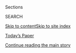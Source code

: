 <div id="app">

<div>

<div class="NYTAppHideMasthead css-1r6wvpq e1suatyy0">

<div class="section css-ui9rw0 e1suatyy2">

<div class="css-eph4ug er09x8g0">

<div class="css-6n7j50">

</div>

<span class="css-1dv1kvn">Sections</span>

<div class="css-10488qs">

<span class="css-1dv1kvn">SEARCH</span>

</div>

[Skip to content](#site-content)[Skip to site
index](#site-index)

</div>

<div class="css-10698na e1huz5gh0">

</div>

</div>

<div id="masthead-bar-one" class="section hasLinks css-15hmgas e1csuq9d3">

<div class="css-uqyvli e1csuq9d0">

</div>

<div class="css-1uqjmks e1csuq9d1">

</div>

<div class="css-9e9ivx">

[](https://myaccount.nytimes3xbfgragh.onion/auth/login?response_type=cookie&client_id=vi)

</div>

<div class="css-1bvtpon e1csuq9d2">

[Today’s Paper](https://www.nytimes3xbfgragh.onion/section/todayspaper)

</div>

</div>

</div>

</div>

<div data-aria-hidden="false">

<div id="site-content" data-role="main">

<div id="top-wrapper" class="css-15p45cc eaca97t0" type="top">

<div id="top-slug" class="css-19x0jxb eaca97t1" hidden="">

Advertisement

</div>

[Continue reading the main
story](#after-top)

<div class="ad top-wrapper" style="text-align:center;height:100%;display:block;min-height:90px">

<div id="top" class="place-ad" data-position="top" data-size-key="top">

</div>

</div>

<div id="after-top">

</div>

</div>

<div id="byline" class="section css-15h4p1b e9abtgs0">

<div class="css-1j21atc e1svk9qx1">

<div class="css-nfcc9b e1svk9qx3">

<div class="css-cnx41t">

![Portrait of Monica
Davey](https://static01.graylady3jvrrxbe.onion/images/2018/09/10/multimedia/author-monica-davey/author-monica-davey-thumbLarge.png)

</div>

<div class="css-vl9dhg e1svk9qx5">

<div class="css-1nrhkj6 e1svk9qx6">

# Monica Davey

</div>

## <span></span>

Monica Davey is the Chicago bureau chief for The New York Times,
covering the Midwest. She started at The Times in March 2003.

<span class="css-dd5dyy">More**</span>

</div>

</div>

</div>

<div>

<div id="mid1-wrapper" class="css-1mn4oms eaca97t0" type="rank">

<div id="mid1-slug" class="css-1tag3rd eaca97t1">

Advertisement

</div>

[Continue reading the main
story](#after-mid1)

<div id="mid1" class="ad mid1-wrapper" style="text-align:center;height:100%;display:block">

</div>

<div id="after-mid1">

</div>

</div>

</div>

<div class="css-185go5a e1o5byef0">

<div class="css-15cbhtu">

  - [Latest](#stream-panel)
  - <span class="css-6n7j50">Search</span>
    <div class="control">
    <div class="label-container css-1dv1kvn">
    Search
    </div>
    <div class="css-wm4t3d">
    **<span id="clear-search-input" class="css-1dv1kvn">Clear this text
    input</span>
    </div>
    </div>
    <span class="css-1iovbfw"></span>

<div id="stream-panel" class="section css-8msx5b e1jz0cab1">

<div class="css-13mho3u">

1.  
    
    <div class="css-1cp3ece">
    
    <div class="css-1l4spti">
    
    [](/2020/07/20/us/politics/trump-chicago-portland-federal-agents.html)
    
    <div class="css-79elbk">
    
    ![](https://static01.graylady3jvrrxbe.onion/images/2020/07/20/us/20dc-unrest-feds/20dc-unrest-feds-thumbWide.jpg?quality=75&auto=webp&disable=upscale)
    
    </div>
    
    ## Trump Threatens to Send Federal Law Enforcement Forces to More Cities
    
    As federal agents patrol Portland and head to Chicago, Democrats
    call the president’s plan “an American crisis,” barely 100 days
    before the election.
    
    <div class="css-1nqbnmb ea5icrr0">
    
    By <span class="css-1n7hynb">Peter Baker, Zolan Kanno-Youngs
    <span>and</span> Monica
    Davey</span>
    
    </div>
    
    </div>
    
    <div class="css-1lc2l26 e1xfvim33">
    
    </div>
    
    </div>

2.  
    
    <div class="css-1cp3ece">
    
    <div class="css-1l4spti">
    
    [](/2020/02/18/us/rod-blagojevich-sentence.html)
    
    <div class="css-79elbk">
    
    ![](https://static01.graylady3jvrrxbe.onion/images/2020/02/18/us/18Blagojevich-release2/18Blagojevich-release2-thumbWide.jpg?quality=75&auto=webp&disable=upscale)
    
    </div>
    
    ## Who Is Rod Blagojevich? Why Did President Trump Commute His Sentence?
    
    Mr. Blagojevich, a Democrat and former governor of Illinois, was
    accused of trying to sell the Senate seat left open when Barack
    Obama went to the White House.
    
    <div class="css-1nqbnmb ea5icrr0">
    
    By <span class="css-1n7hynb">Monica Davey <span>and</span> Mitch
    Smith</span>
    
    </div>
    
    </div>
    
    <div class="css-1lc2l26 e1xfvim33">
    
    </div>
    
    </div>

3.  
    
    <div class="css-1cp3ece">
    
    <div class="css-1l4spti">
    
    [](/2019/12/13/us/wisconsin-voter-rolls-purge.html)
    
    <div class="css-79elbk">
    
    ![](https://static01.graylady3jvrrxbe.onion/images/2019/12/13/us/13Wisconsin/merlin_146415048_0d2757d1-4c74-4994-b013-c021292b90d6-thumbWide.jpg?quality=75&auto=webp&disable=upscale)
    
    </div>
    
    ## Wisconsin Judge Says State Must Purge 200,000 Voter Registrations
    
    The decision, which was derided by Democrats, comes in a fight to
    win Wisconsin in the 2020 presidential election.
    
    <div class="css-1nqbnmb ea5icrr0">
    
    By <span class="css-1n7hynb">Monica Davey <span>and</span> Mitch
    Smith</span>
    
    </div>
    
    </div>
    
    <div class="css-1lc2l26 e1xfvim33">
    
    </div>
    
    </div>

4.  
    
    <div class="css-1cp3ece">
    
    <div class="css-1l4spti">
    
    [](/2019/10/31/us/chicago-cps-teachers-strike.html)
    
    <div class="css-79elbk">
    
    ![](https://static01.graylady3jvrrxbe.onion/images/2019/10/31/us/31chicago-endstrike-promo/merlin_163631820_ae16e829-7a3b-4b62-a6ff-b9e446ba0171-thumbWide.jpg?quality=75&auto=webp&disable=upscale)
    
    </div>
    
    ## Chicago Teachers’ Strike, Longest in Decades, Ends
    
    Teachers in Chicago Public Schools, the country’s third-largest
    district, said they would return to school after an 11-day walkout.
    
    <div class="css-1nqbnmb ea5icrr0">
    
    By <span class="css-1n7hynb">Mitch Smith <span>and</span> Monica
    Davey</span>
    
    </div>
    
    </div>
    
    <div class="css-1lc2l26 e1xfvim33">
    
    </div>
    
    </div>

5.  
    
    <div class="css-1cp3ece">
    
    <div class="css-1l4spti">
    
    [](/2019/10/22/us/elizabeth-warren-chicago-teachers-strike.html)
    
    <div class="css-79elbk">
    
    ![](https://static01.graylady3jvrrxbe.onion/images/2019/10/22/us/22chicago-alt/22chicago-alt-thumbWide.jpg?quality=75&auto=webp&disable=upscale)
    
    </div>
    
    ## National Democrats Signal Support as Chicago Teachers’ Strike Stretches On
    
    Senator Elizabeth Warren was among several Democratic presidential
    candidates voicing support for the strike in the country’s
    third-largest school district.
    
    <div class="css-1nqbnmb ea5icrr0">
    
    By <span class="css-1n7hynb">Mitch
    Smith</span>
    
    </div>
    
    </div>
    
    <div class="css-1lc2l26 e1xfvim33">
    
    </div>
    
    </div>

6.  
    
    <div class="css-1cp3ece">
    
    <div class="css-1l4spti">
    
    [](/2019/10/18/us/chicago-teacher-strike-lightfoot.html)
    
    <div class="css-79elbk">
    
    ![](https://static01.graylady3jvrrxbe.onion/images/2019/10/18/us/18CHICAGO01/18CHICAGO01-thumbWide-v2.jpg?quality=75&auto=webp&disable=upscale)
    
    </div>
    
    ## Chicago Teachers’ Strike Tests Mayor on the Promises She Ran On
    
    Mayor Lori Lightfoot promised to address inequities in the city and
    add school nurses and librarians. But she hasn’t reached a deal with
    the Chicago Teachers Union.
    
    <div class="css-1nqbnmb ea5icrr0">
    
    By <span class="css-1n7hynb">Monica Davey <span>and</span> Mitch
    Smith</span>
    
    </div>
    
    </div>
    
    <div class="css-1lc2l26 e1xfvim33">
    
    </div>
    
    </div>

7.  
    
    <div class="css-1cp3ece">
    
    <div class="css-1l4spti">
    
    [](/2019/10/17/us/chicago-schools-strike.html)
    
    <div class="css-79elbk">
    
    ![](https://static01.graylady3jvrrxbe.onion/images/2019/10/17/us/17STRIKE01/merlin_162847905_cc4bfcd4-ca86-412b-a3f9-6b4187f367f9-thumbWide.jpg?quality=75&auto=webp&disable=upscale)
    
    </div>
    
    ## Chicago Teachers’ Strike: Citywide Scramble as Classes Come to Halt
    
    A walkout in the nation’s third-largest school district canceled
    instruction across Chicago. It was uncertain how long the strike
    might last.
    
    <div class="css-1nqbnmb ea5icrr0">
    
    By <span class="css-1n7hynb">Mitch Smith <span>and</span> Monica
    Davey</span>
    
    </div>
    
    </div>
    
    <div class="css-1lc2l26 e1xfvim33">
    
    </div>
    
    </div>

8.  
    
    <div class="css-1cp3ece">
    
    <div class="css-1l4spti">
    
    [](/2019/10/16/us/chicago-schools-teachers-strike.html)
    
    <div class="css-79elbk">
    
    ![](https://static01.graylady3jvrrxbe.onion/images/2019/10/16/us/16CHICAGOSCHOOLS01/16CHICAGOSCHOOLS01-thumbWide.jpg?quality=75&auto=webp&disable=upscale)
    
    </div>
    
    ## Chicago Teachers Announce Strike in Nation’s Third-Largest District
    
    The Chicago Teachers Union and the city’s new mayor failed to reach
    a contract deal. Classes were canceled for 300,000 public school
    students on Thursday.
    
    <div class="css-1nqbnmb ea5icrr0">
    
    By <span class="css-1n7hynb">Mitch Smith <span>and</span> Monica
    Davey</span>
    
    </div>
    
    </div>
    
    <div class="css-1lc2l26 e1xfvim33">
    
    </div>
    
    </div>

9.  
    
    <div class="css-1cp3ece">
    
    <div class="css-1l4spti">
    
    [](/2019/08/15/us/philadelphia-shooting-gun-control.html)
    
    <div class="css-79elbk">
    
    ![](https://static01.graylady3jvrrxbe.onion/images/2019/08/15/us/15guncontrolcities-02/15guncontrolcities-02-thumbWide-v2.jpg?quality=75&auto=webp&disable=upscale)
    
    </div>
    
    ## When Cities Try to Limit Guns, State Laws Bar the Way
    
    “Our officers need help, they need help with gun control,”
    Philadelphia’s mayor said after six police officers were wounded by
    gunfire. But in most states, the issue is not up to urban leaders.
    
    <div class="css-1nqbnmb ea5icrr0">
    
    By <span class="css-1n7hynb">Monica Davey <span>and</span> Adeel
    Hassan</span>
    
    </div>
    
    </div>
    
    <div class="css-1lc2l26 e1xfvim33">
    
    </div>
    
    </div>

10. 
    
    <div class="css-1cp3ece">
    
    <div class="css-1l4spti">
    
    [](/2019/07/16/us/alligator-chicago-chance-snapper.html)
    
    <div class="css-79elbk">
    
    ![](https://static01.graylady3jvrrxbe.onion/images/2019/07/16/us/16chicagogator/16chicagogator-thumbWide.jpg?quality=75&auto=webp&disable=upscale)
    
    </div>
    
    ## ‘Chance the Snapper,’ the Alligator That Mesmerized Chicago, Is Captured
    
    Officials had been searching for the alligator for almost a week. It
    took someone from a warmer clime — Florida — to nab him. The story
    had enthralled Chicago.
    
    <div class="css-1nqbnmb ea5icrr0">
    
    By <span class="css-1n7hynb">Monica Davey <span>and</span> Mitch
    Smith</span>
    
    </div>
    
    </div>
    
    <div class="css-1lc2l26 e1xfvim33">
    
    </div>
    
    </div>

<div class="css-13mho3u">

<div class="css-1t62hi8">

<div class="css-1stvaey">

Show
More

<div>

<div style="border:0;clip:rect(0 0 0 0);height:1px;margin:-1px;overflow:hidden;white-space:nowrap;padding:0;width:1px;position:absolute" data-role="log" data-aria-live="assertive">

</div>

<div style="border:0;clip:rect(0 0 0 0);height:1px;margin:-1px;overflow:hidden;white-space:nowrap;padding:0;width:1px;position:absolute" data-role="log" data-aria-live="assertive">

</div>

<div style="border:0;clip:rect(0 0 0 0);height:1px;margin:-1px;overflow:hidden;white-space:nowrap;padding:0;width:1px;position:absolute" data-role="log" data-aria-live="polite">

</div>

<div style="border:0;clip:rect(0 0 0 0);height:1px;margin:-1px;overflow:hidden;white-space:nowrap;padding:0;width:1px;position:absolute" data-role="log" data-aria-live="polite">

</div>

</div>

</div>

</div>

</div>

</div>

<div class="css-g6hk37 supplemental">

<div id="mid2-wrapper" class="css-10wkyv7 eaca97t0" type="lede">

<div id="mid2-slug" class="css-1tag3rd eaca97t1">

Advertisement

</div>

[Continue reading the main
story](#after-mid2)

<div id="mid2" class="ad mid2-wrapper" style="text-align:center;height:100%;display:block;min-height:250px">

</div>

<div id="after-mid2">

</div>

</div>

## Follow Elsewhere

<div class="module-body">

  - [**<span data-aria-hidden="true">monicadavey1</span><span class="css-1dv1kvn">twitter
    page for monicadavey1</span>](https://twitter.com/monicadavey1)

</div>

</div>

</div>

</div>

</div>

</div>

</div>

## Site Index

<div>

</div>

## Site Information Navigation

  - [© <span>2020</span> <span>The New York Times
    Company</span>](https://help.nytimes3xbfgragh.onion/hc/en-us/articles/115014792127-Copyright-notice)

<!-- end list -->

  - [NYTCo](https://www.nytco.com/)
  - [Contact
    Us](https://help.nytimes3xbfgragh.onion/hc/en-us/articles/115015385887-Contact-Us)
  - [Work with us](https://www.nytco.com/careers/)
  - [Advertise](https://nytmediakit.com/)
  - [T Brand Studio](http://www.tbrandstudio.com/)
  - [Your Ad
    Choices](https://www.nytimes3xbfgragh.onion/privacy/cookie-policy#how-do-i-manage-trackers)
  - [Privacy](https://www.nytimes3xbfgragh.onion/privacy)
  - [Terms of
    Service](https://help.nytimes3xbfgragh.onion/hc/en-us/articles/115014893428-Terms-of-service)
  - [Terms of
    Sale](https://help.nytimes3xbfgragh.onion/hc/en-us/articles/115014893968-Terms-of-sale)
  - [Site
    Map](https://spiderbites.nytimes3xbfgragh.onion)
  - [Help](https://help.nytimes3xbfgragh.onion/hc/en-us)
  - [Subscriptions](https://www.nytimes3xbfgragh.onion/subscription?campaignId=37WXW)

</div>

</div>
